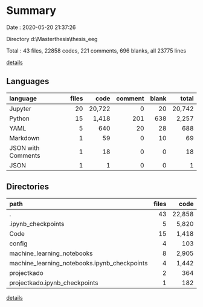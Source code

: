 # Summary

Date : 2020-05-20 21:37:26

Directory d:\Masterthesis\thesis_eeg

Total : 43 files,  22858 codes, 221 comments, 696 blanks, all 23775 lines

[details](details.md)

## Languages
| language | files | code | comment | blank | total |
| :--- | ---: | ---: | ---: | ---: | ---: |
| Jupyter | 20 | 20,722 | 0 | 20 | 20,742 |
| Python | 15 | 1,418 | 201 | 638 | 2,257 |
| YAML | 5 | 640 | 20 | 28 | 688 |
| Markdown | 1 | 59 | 0 | 10 | 69 |
| JSON with Comments | 1 | 18 | 0 | 0 | 18 |
| JSON | 1 | 1 | 0 | 0 | 1 |

## Directories
| path | files | code | comment | blank | total |
| :--- | ---: | ---: | ---: | ---: | ---: |
| . | 43 | 22,858 | 221 | 696 | 23,775 |
| .ipynb_checkpoints | 5 | 5,820 | 0 | 5 | 5,825 |
| Code | 15 | 1,418 | 201 | 638 | 2,257 |
| config | 4 | 103 | 20 | 28 | 151 |
| machine_learning_notebooks | 8 | 2,905 | 0 | 8 | 2,913 |
| machine_learning_notebooks\.ipynb_checkpoints | 4 | 1,442 | 0 | 4 | 1,446 |
| projectkado | 2 | 364 | 0 | 2 | 366 |
| projectkado\.ipynb_checkpoints | 1 | 182 | 0 | 1 | 183 |

[details](details.md)